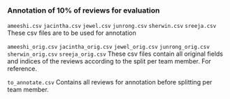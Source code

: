 ### Annotation of 10% of reviews for evaluation
`ameeshi.csv`
`jacintha.csv`
`jewel.csv`
`junrong.csv`
`sherwin.csv`
`sreeja.csv`
These csv files are to be used for annotation

`ameeshi_orig.csv`
`jacintha_orig.csv`
`jewel_orig.csv`
`junrong_orig.csv`
`sherwin_orig.csv`
`sreeja_orig.csv`
These csv files contain all original fields and indices of the reviews according to the split per team member. For reference.

`to_annotate.csv`
Contains all reviews for annotation before splitting per team member.

